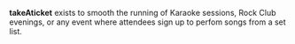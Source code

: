 **takeAticket** exists to smooth the running of Karaoke sessions, Rock Club evenings, or any event where attendees sign up to perfom songs from a set list.
